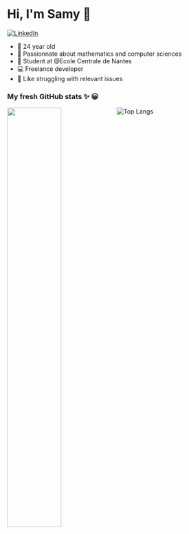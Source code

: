 #  Hi, I'm Samy 👋
[![LinkedIn](https://img.shields.io/badge/LinkedIn-blue?style=flat&logo=linkedin&labelColor=blue)](https://www.linkedin.com/in/samy-hocine-57a6b8195/)

- :hatching_chick: 24 year old 
- :blue_book: Passionnate about mathematics and computer sciences
- :school: Student at @Ecole Centrale de Nantes
- :computer: Freelance developer
- :hammer: Like struggling with relevant issues


### My fresh GitHub stats :sparkles: :grinning:

[<img align="left" width="50%" src="https://github-readme-stats.vercel.app/api?username=samsoum41&count_private=true&show_icons=true&theme=radical" />](https://github-readme-stats.vercel.app/api?username=samsoum41&count_private=true&show_icons=true&theme=radical)
![Top Langs](https://github-readme-stats.vercel.app/api/top-langs/?username=samsoum41&hide=TeX&layout=compact&theme=radical)
